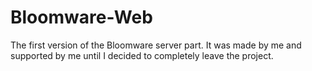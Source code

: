 # Bloomware-Web
The first version of the Bloomware server part. It was made by me and supported by me until I decided to completely leave the project.
